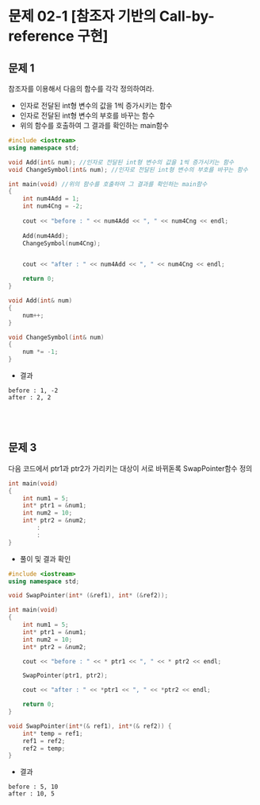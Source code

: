 # 문제 02-1 [참조자 기반의 Call-by-reference 구현]
## 문제 1
참조자를 이용해서 다음의 함수를 각각 정의하여라.   
- 인자로 전달된 int형 변수의 값을 1씩 증가시키는 함수
- 인자로 전달된 int형 변수의 부호를 바꾸는 함수
- 위의 함수를 호출하여 그 결과를 확인하는 main함수
```C++
#include <iostream>
using namespace std;

void Add(int& num); //인자로 전달된 int형 변수의 값을 1씩 증가시키는 함수
void ChangeSymbol(int& num); //인자로 전달된 int형 변수의 부호를 바꾸는 함수

int main(void) //위의 함수를 호출하여 그 결과를 확인하는 main함수
{
	int num4Add = 1;
	int num4Cng = -2;
	
	cout << "before : " << num4Add << ", " << num4Cng << endl;
	
	Add(num4Add);
	ChangeSymbol(num4Cng);


	cout << "after : " << num4Add << ", " << num4Cng << endl;

	return 0;
}

void Add(int& num)
{
	num++;
}

void ChangeSymbol(int& num)
{
	num *= -1;
}
```
- 결과
```
before : 1, -2
after : 2, 2
```
<br/><br/>
## 문제 3
다음 코드에서 ptr1과 ptr2가 가리키는 대상이 서로 바뀌돋록 SwapPointer함수 정의
```C++
int main(void)
{
	int num1 = 5;
	int* ptr1 = &num1;
	int num2 = 10;
	int* ptr2 = &num2;
		:
		:
}
```
- 풀이 및 결과 확인
```C++
#include <iostream>
using namespace std;

void SwapPointer(int* (&ref1), int* (&ref2));

int main(void)
{
	int num1 = 5;
	int* ptr1 = &num1;
	int num2 = 10;
	int* ptr2 = &num2;

	cout << "before : " << * ptr1 << ", " << * ptr2 << endl;

	SwapPointer(ptr1, ptr2);

	cout << "after : " << *ptr1 << ", " << *ptr2 << endl;

	return 0;
}

void SwapPointer(int*(& ref1), int*(& ref2)) {
	int* temp = ref1;
	ref1 = ref2;
	ref2 = temp;
}
```
- 결과
```
before : 5, 10
after : 10, 5
```